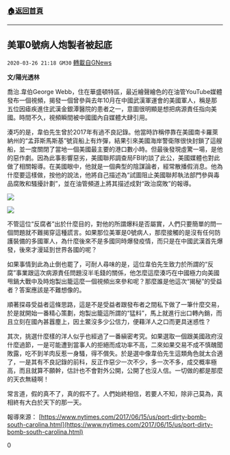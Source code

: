 ###  [:house:返回首頁](https://github.com/ourhimalayas/txt)
---

## 美軍0號病人炮製者被起底
`2020-03-26 21:18 GM30` [轉載自GNews](https://gnews.org/zh-hant/153801/)

**文/陽光透林**

喬治.韋伯George Webb，住在華盛頓特區，最近繪聲繪色的在油管YouTube媒體發布一個視頻，揭發一個曾參與去年10月在中國武漢軍運會的美國軍人，稱是那五位因瘧疾進住武漢金銀潭醫院的患者之一，意圖很明顯是想把病源責任指向美國。時間不久，視頻瞬間被中國國內自媒體大肆引用。

湊巧的是，韋伯先生曾於2017年有過不良記錄。他當時詐稱停靠在美國南卡羅萊納州的“孟菲斯馬斯基”號貨船上有炸彈，結果引來美國海岸警衛隊很快封鎖了這艘船，並一度關閉了當地一個美國最主要的港口數小時。但最後發現虛驚一場，是他的惡作劇。因為此事影響惡劣，美國聯邦調查局FBI約談了此公，美國媒體也對此做了相關報導。在美國眼中，他就是一個典型的陰謀論者，經常散播假消息。他為什麼要這樣做，按他的說法，他將自己描述為“試圖阻止美國聯邦執法部門參與毒品腐敗和騷擾計劃”，並在油管頻道上將其描述成對“政治腐敗”的報導。

![](https://s3-ap-northeast-1.amazonaws.com/news.guo.offload.media/wp-content/uploads/2020/03/26210545/1-1-77.jpg)

![](https://s3-ap-northeast-1.amazonaws.com/news.guo.offload.media/wp-content/uploads/2020/03/26211115/2-4-40.jpg)

不管這位“反腐者”出於什麼目的，對他的所謂爆料是否屬實，人們只要簡單的問一個問題就不難揭穿這種謊言。如果那位美軍是0號病人，那麼接觸的是沒有任何防護裝備的多國軍人，為什麼後來不是多國同時爆發疫情，而只是在中國武漢首先爆發，後來才漫延到世界各國的呢？

如果事情到此為止倒也罷了，可耐人尋味的是，這位韋伯先生致力於所謂的“反腐”事業跟這次病源責任問題沒半毛錢的關係，他怎麼這麼湊巧在中國極力向美國甩鍋大戰中及時炮製出籠這麼一個視頻出來參和呢？那麼誰是他這次“揭秘”的受益者？答案應該是不難想像的。

順著探尋受益者這條思路，這是不是受益者跟發布者之間私下做了一筆什麼交易，於是就開始一番精心策劃，炮製出籠這所謂的“猛料”，馬上就進行出口轉內銷，而且立刻在國內甚囂塵上，因土鱉沒多少公信力，便藉洋人之口而更具迷惑性？

其次，挑選什麼樣的洋人似乎也經過了一番縝密考究。如果選取一個跟美國政府沒什麼過節，一是可能遭到當事人的拒絕而成功率不高，二來如果交易不成不慎醜聞敗露，吃不到羊肉反惹一身騷，得不償失。於是選中像韋伯先生這類角色就太合適了，一是其有不良記錄的前科，反正作惡少一次不少，多一次不多，成交概率極高，而且就算不願幹，估計也不會對外公開，公開了也沒人信。一切做的都是那麼的天衣無縫啊！

常言道，假的真不了，真的假不了。人們始終相信，若要人不知，除非己莫為，真相終有大白於天下的那一天。

報導來源： [https://www.nytimes.com/2017/06/15/us/port-dirty-bomb-south-carolina.html](https://www.nytimes.com/2017/06/15/us/port-dirty-bomb-south-carolina.html)

0
